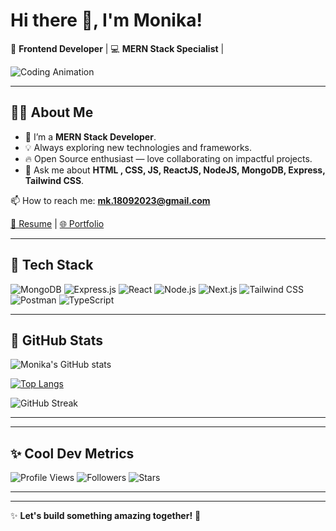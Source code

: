 # Hi there 👋, I'm Monika!

🚀 **Frontend Developer** | 💻 **MERN Stack Specialist** | 

![Coding Animation](https://readme-typing-svg.herokuapp.com?font=Fira+Code&size=24&pause=1000&color=36BCF7&width=435&lines=Welcome+to+my+GitHub+Profile!;Frontend+Developer+%7C+MERN+Stack+Specialist;Building+cool+stuff+with+React+%26+Node.js!;Let's+connect+and+collaborate!+%F0%9F%9A%80)

---

## 👨‍💻 About Me
- 🌱 I’m a **MERN Stack Developer**.
- 💡 Always exploring new technologies and frameworks.
- 🔥 Open Source enthusiast — love collaborating on impactful projects.
- 💬 Ask me about **HTML , CSS, JS, ReactJS, NodeJS, MongoDB, Express, Tailwind CSS**.

📫 How to reach me: **mk.18092023@gmail.com**

[📄 Resume](https://drive.google.com/drive/folders/1vaSj4hUpLhdvNawx9wCMYS3iqZuX2gdL?usp=share_link) | [🌐 Portfolio](https://clever-kangaroo-984dea.netlify.app/)

---

## 🚀 Tech Stack

![MongoDB](https://img.shields.io/badge/MongoDB-4EA94B?style=for-the-badge&logo=mongodb&logoColor=white)
![Express.js](https://img.shields.io/badge/Express.js-404D59?style=for-the-badge)
![React](https://img.shields.io/badge/React-61DAFB?style=for-the-badge&logo=react&logoColor=black)
![Node.js](https://img.shields.io/badge/Node.js-339933?style=for-the-badge&logo=node-dot-js&logoColor=white)
![Next.js](https://img.shields.io/badge/Next.js-black?style=for-the-badge&logo=next.js)
![Tailwind CSS](https://img.shields.io/badge/TailwindCSS-38B2AC?style=for-the-badge&logo=tailwind-css&logoColor=white)
![Postman](https://img.shields.io/badge/Postman-FF6C37?style=for-the-badge&logo=postman&logoColor=white)
![TypeScript](https://img.shields.io/badge/TypeScript-007ACC?style=for-the-badge&logo=typescript&logoColor=white)


---

## 🏅 GitHub Stats

![Monika's GitHub stats](https://github-readme-stats.vercel.app/api?username=monikakumari-tech&show_icons=true&theme=tokyonight)

[![Top Langs](https://github-readme-stats.vercel.app/api/top-langs/?username=monikakumari-tech&layout=compact&theme=tokyonight)](https://github.com/anuraghazra/github-readme-stats)

![GitHub Streak](https://github-readme-streak-stats.herokuapp.com/?user=monikakumari-tech&theme=tokyonight)

---



---

## ✨ Cool Dev Metrics

![Profile Views](https://komarev.com/ghpvc/?username=omprakash8788&color=brightgreen)
![Followers](https://img.shields.io/github/followers/omprakash8788?style=social)
![Stars](https://img.shields.io/github/stars/omprakash8788?style=social)

---



---

✨ **Let's build something amazing together!** 🚀


